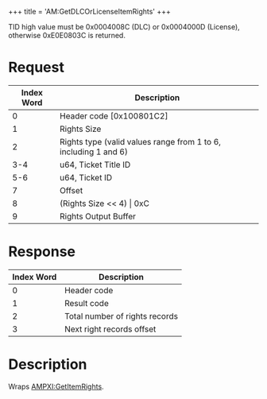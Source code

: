 +++
title = 'AM:GetDLCOrLicenseItemRights'
+++

TID high value must be 0x0004008C (DLC) or 0x0004000D (License), otherwise 0xE0E0803C is returned.

# Request

| Index Word | Description |
|----|----|
| 0 | Header code \[0x100801C2\] |
| 1 | Rights Size |
| 2 | Rights type (valid values range from 1 to 6, including 1 and 6) |
| 3-4 | u64, Ticket Title ID |
| 5-6 | u64, Ticket ID |
| 7 | Offset |
| 8 | (Rights Size \<\< 4) \| 0xC |
| 9 | Rights Output Buffer |

# Response

| Index Word | Description                    |
|------------|--------------------------------|
| 0          | Header code                    |
| 1          | Result code                    |
| 2          | Total number of rights records |
| 3          | Next right records offset      |

# Description

Wraps [AMPXI:GetItemRights](AMPXI:GetItemRights "wikilink").
